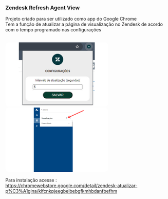 ### Zendesk Refresh Agent View

Projeto criado para ser utilizado como app do Google Chrome<br />
Tem a função de atualizar a página de visualização no Zendesk de acordo com o tempo programado nas configurações<br />
<br />

<img src="./images/info1.png" style="width:320px;height:200px;border-radius:10px;"/>
<img src="./images/info2.png" style="width:320px;height:200px;border-radius:10px;"/>

<br />

Para instalação acesse : https://chromewebstore.google.com/detail/zendesk-atualizar-p%C3%A1gina/klfcnkpjeegbeibebgfkmhbdanfbefhm
